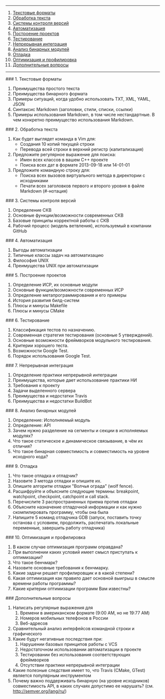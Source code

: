 -----------

1. [Текстовые форматы](#text)
1. [Обработка текста](#text-processing)
1. [Системы контроля версий](#vcs)
1. [Автоматизация](#automation)
1. [Построение проектов](#build)
1. [Тестирование](#test)
1. [Непрерывная интеграция](#ci)
1. [Анализ бинарных модулей](#binary)
1. [Отладка](#debug)
1. [Оптимизация и профилировка](#profiling)
1. [Дополнительные вопросы](#extra)

-----------

<a name="text"/>
### 1. Текстовые форматы

  1. Преимущества простого текста
  1. Преимущества бинарного формата
  1. Примеры ситуаций, когда удобно использовать TXT, XML, YAML, JSON
  1. Синтаксис Markdown (заголовки, стили, списки, ссылки)
  1. Примеры использования Markdown, в том числе нестандартные. В чем конкретно
     преимущество использования Markdown.

<a name="text-processing"/>
### 2. Обработка текста

  1. Как будет выглядет команда в Vim для:
     - Создания 10 копий текущей строки
     - Перевода всей строки в верхний регистр (капитализация)
  1. Предложите регулярное выражение для поиска:
     - Имен всех классов в вашем С++ проекте
     - Поиска всех дат в формате 2013-09-18 или 14-01-01
  1. Предложите командную строку для:
     - Поиска всех вызовов виртуального метода в директории с исходниками
     - Печати всех заголовков первого и второго уровня в файле Markdown (#-нотация)

<a name="vcs"/>
### 3. Системы контроля версий

  1. Определение СКВ
  1. Основные функции/возможности современных СКВ
  1. Базовые принципы корректной работы с СКВ
  1. Рабочий процесс (модель ветвления), используемый в компании GitHub

<a name="automation"/>
### 4. Автоматизация

  1. Выгоды автоматизации
  2. Типичные классы задач на автоматизацию
  3. Философия UNIX
  4. Преимущества UNIX при автоматизации

<a name="build"/>
### 5. Построение проектов

  1. Определение ИСР, их основные модули
  2. Основные функции/возможности 
     современных ИСР
  3. Определение метапрограммирования и его примеры
  4. Иcтория развития билд-систем
  5. Плюсы и минусы Makefile
  6. Плюсы и минусы CMake

<a name="test"/>
### 6. Тестирование

  1. Классификация тестов по назначению.
  2. Современная стратегия тестирования (основные 5 утверждений).
  3. Основные возможности фреймворков модульного тестирования.
  4. Критерии хорошего теста.
  5. Возможности Google Test.
  6. Порядок использования Google Test.

<a name="ci"/>
### 7. Непрерывная интеграция

  1. Определение практики непрерывной интеграции
  2. Преимущества, которые дает использование практики НИ
  3. Требования к проекту
  4. Задачи выделенного сервера
  5. Преимущества и недостатки Travis
  6. Преимущества и недостатки BuildBot

<a name="binary"/>
### 8. Анализ бинарных модулей

1. Определение: Исполняемый модуль
2. Определение: API
3. Зачем нужно разделение на сегменты и секции в исполняемых модулях?
4. Что такое статическое и динамическое связывание, в чём их отличия?
5. Что такое бинарная совместимость и совместимость на уровне исходного кода?

<a name="debug"/>
### 9. Отладка

  1. Что такое отладка и отладчик?
  2. Назовите 3 метода отладки и опишите их.
  3. Опишите алгоритм отладки "Волчья ограда" (wolf fence).
  4. Расшифруйте и объясните следующие термины: breakpoint, watchpoint,
     checkpoint, catchpoint и call stack.
  5. Перечислите 3 распространенных приема против отладки
  6. Объясните назначение отладочной информации и как нужно скомпилировать
     программу, чтобы она была
  7. Напишите 5 команд отладчика GDB (запуск, поставить точку останова с
     условием, продолжить, распечатать локальные переменные, завершить работу
     отладчика)

<a name="profiling"/>
### 10. Оптимизация и профилировка

  1. В каком случае оптимизация программ оправдана?
  2. При выполнении каких условий имеет смысл приступать к оптимизации?
  3. Что такое бенчмарк?
  4. Назовите основные требования к бенчмарку.
  5. Какие задачи решает профилировщик и в какой степени?
  6. Какая оптимизация как правило дает основной выигрыш в смысле времени работы
     программы?
  7. Какие критерии оптимизации программ Вам известны?

<a name="extra"/>
### Дополнительные вопросы

  1. Написать регулярные выражения для
     1. Времени в американском формате (9:00 AM, но не 19:77 AM)
     1. Номеров мобильных телефонов в России
     1. Веб-адресов
  1. Сравнительный анализ интерфейсов командной строки и графического
  1. Какие будут негативные последствия при:
     1. Нарушении базовых принципов работы с VCS
     1. Недостаточном использовании автоматизации в проекте
     1. Тестировании без использования соответствующих фреймворков
     1. Отсутствии практики непрерывной интеграции
  1. Какие полезные следствия имеет то, что Travis (CMake, GTest) является
     популярным инструментом
  1. Почему важно поддерживать бинарную (на уровне исходников) совместимость
     API, в каких случаях допустимо ее нарушать? (см. <http://semver.org/lang/ru/>)
